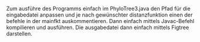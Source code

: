 Zum ausführe des Programms einfach im PhyloTree3.java den Pfad für die eingabedatei anpassen und je nach gewünschter distanzfunktion einen der befehle in der mainfkt auskommentieren.
Dann einfach mittels Javac-Befehl kompilieren und ausführen. Die ausgabedatei dann einfach mittels Figtree darstellen.